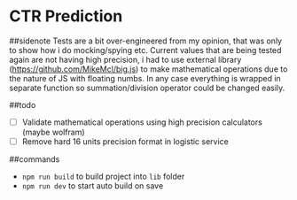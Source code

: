 # CTR Prediction

##sidenote
Tests are a bit over-engineered from my opinion, that was only to show how i do mocking/spying etc. Current values that are being tested again are not having high precision, i had to use external library (https://github.com/MikeMcl/big.js) to make mathematical operations due to the nature of JS with floating numbs. In any case everything is wrapped in separate function so summation/division operator could be changed easily.

##todo
- [ ] Validate mathematical operations using high precision calculators (maybe wolfram)
- [ ] Remove hard 16 units precision format in logistic service

##commands
- `npm run build` to build project into `lib` folder
- `npm run dev` to start auto build on save
